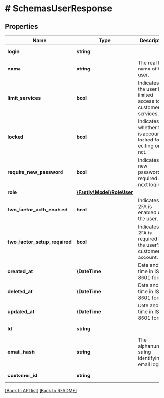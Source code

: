 # # SchemasUserResponse

## Properties

Name | Type | Description | Notes
------------ | ------------- | ------------- | -------------
**login** | **string** |  | [optional] [readonly] 
**name** | **string** | The real life name of the user. | [optional] 
**limit_services** | **bool** | Indicates that the user has limited access to the customer&#39;s services. | [optional] 
**locked** | **bool** | Indicates whether the is account is locked for editing or not. | [optional] 
**require_new_password** | **bool** | Indicates if a new password is required at next login. | [optional] 
**role** | [**\Fastly\Model\RoleUser**](RoleUser.md) |  | [optional] 
**two_factor_auth_enabled** | **bool** | Indicates if 2FA is enabled on the user. | [optional] 
**two_factor_setup_required** | **bool** | Indicates if 2FA is required by the user&#39;s customer account. | [optional] 
**created_at** | **\DateTime** | Date and time in ISO 8601 format. | [optional] [readonly] 
**deleted_at** | **\DateTime** | Date and time in ISO 8601 format. | [optional] [readonly] 
**updated_at** | **\DateTime** | Date and time in ISO 8601 format. | [optional] [readonly] 
**id** | **string** |  | [optional] [readonly] 
**email_hash** | **string** | The alphanumeric string identifying a email login. | [optional] [readonly] 
**customer_id** | **string** |  | [optional] [readonly] 


[[Back to API list]](../../README.md#endpoints) [[Back to README]](../../README.md)
